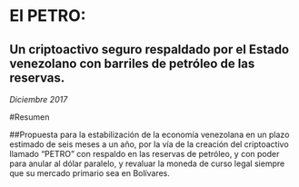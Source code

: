 # El PETRO:
## Un criptoactivo seguro respaldado por el Estado venezolano con barriles de petróleo de las reservas.

_Diciembre 2017_


#Resumen

##Propuesta para la estabilización de la economía venezolana en un plazo estimado de seis meses a un año, por la vía de la creación del criptoactivo llamado “PETRO” con respaldo en las reservas de petróleo, y con poder para anular al dólar paralelo, y revaluar la moneda de curso legal siempre que su mercado primario sea en Bolívares.
